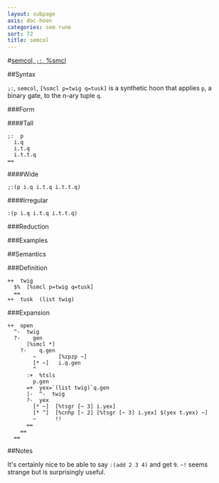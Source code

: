 ```yaml
---
layout: subpage
axis: doc-hoon
categories: sem rune
sort: 72
title: semcol
---
```




#[semcol, `;:`, %smcl](#smcl)

##Syntax

`;:`, `semcol`, `[%smcl p=twig q=tusk]` is a synthetic hoon that
applies `p`, a binary gate, to the n-ary tuple `q`.

###Form

####Tall

    ;:  p
      i.q
      i.t.q
      i.t.t.q
    ==

####Wide

    ;:(p i.q i.t.q i.t.t.q)


####Irregular

    :(p i.q i.t.q i.t.t.q)

###Reduction

###Examples

##Semantics

###Definition

    ++  twig  
      $%  [%smcl p=twig q=tusk]
      ==
    ++  tusk  (list twig)

###Expansion

    ++  open
      ^-  twig
      ?-    gen
          [%smcl *]
        ?-    q.gen
            ~       [%zpzp ~]
            [* ~]   i.q.gen
            ^
          :+  %tsls
            p.gen
          =+  yex=`(list twig)`q.gen
          |-  ^-  twig
          ?-  yex
            [* ~]  [%tsgr [~ 3] i.yex]
            [* ^]  [%cnhp [~ 2] [%tsgr [~ 3] i.yex] $(yex t.yex) ~]
            ~      !!
          ==
        ==
      ==

##Notes

It's certainly nice to be able to say `:(add 2 3 4)` and get `9`.
`~!` seems strange but is surprisingly useful.